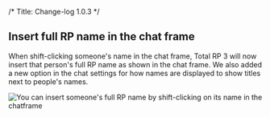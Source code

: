 /*
Title: Change-log 1.0.3
*/
## Insert full RP name in the chat frame

When shift-clicking someone's name in the chat frame, Total RP 3 will now insert that person's full RP name as shown in the chat frame. We also added a new option in the chat settings for how names are displayed to show titles next to people's names. 

![You can insert someone's full RP name by shift-clicking on its name in the chatframe](1.0.3_inserting_full_name.gif)